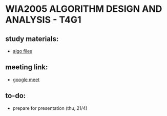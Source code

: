 # WIA2005 ALGORITHM DESIGN AND ANALYSIS - T4G1


## study materials:
- [algo files](https://github.com/ftp7/um-2022/tree/main/um-algo)

## meeting link:
- [google meet](https://meet.google.com/jbq-gcgh-ubd)

## to-do:
- prepare for presentation (thu, 21/4)
